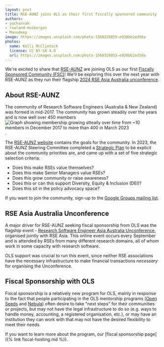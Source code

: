 ```yaml
---
layout: post
title: RSE-AUNZ joins OLS as their first fiscally sponsored community
authors:
- yochannah
- rowland-mosbergen
- Manodeep 
image: https://images.unsplash.com/photo-1560328055-e938bb2ed50a
photos:
  name: Kelli McClintock
  license: CC BY-SA 4.0
  url: https://images.unsplash.com/photo-1560328055-e938bb2ed50a
---
```


We're excited to share that [RSE-AUNZ](https://rse-aunz.github.io/) are joining OLS as our first [Fiscally Sponsored Community (FSC)]()! We'll be exploring this over the next year with RSE-AUNZ as they run their flagship [2024 RSE Asia Australia unconference](https://rseaa.github.io/). 

## About RSE-AUNZ


The community of Research Software Engineers (Australia & New Zealand) was formed in mid-2017. The community has grown steadily over the years and is now well over 450 members ![Graph showing membership growing stteaily over time from ~10 members in December 2017 to more than 400 in March 2023](http://rse-aunz.org/assets/RSE-Members-2023-03-01.png).

The [RSE-AUNZ website](https://rse-aunz.org) contains the goals for the community. In 2023, the RSE-AUNZ Steering Committee completed a [Strategic Plan](https://doi.org/10.6084/m9.figshare.21385392.v1) to be explicit about the community priorities are, and came up with a set of five strategic selection criteria:

- Does this make RSEs value themselves?
- Does this make Senior Managers value RSEs?
- Does this grow community or raise awareness?
- Does this or can this support Diversity, Equity & Inclusion (DEI)?
- Does this sit in the policy advocacy space?

If you want to join the community, sign-up to the [Google Groups mailing list](https://groups.google.com/forum/#!forum/rse-nz-au/join).

## RSE Asia Australia Unconference

A major driver for RSE-AUNZ seeking fiscal sponsorship from OLS was the flagship event - [Research Software Engineer Asia Australia Unconference](https://rseaa.org), organised jointly with RSE Asia. This online event occurs every September and is attended by RSEs from many different research domains, all of whom work in some capacity with research software.

OLS support was crucial to run this event, since neither RSE associations have the necessary infrastructure to make financial transactions *necessary* for organising the Unconference.

## Fiscal Sponsorship with OLS

Fiscal sponsorship is a relatively new program for OLS, mainly in response to the fact that people participating in the OLS mentorship programs ([Open Seeds](https://we-are-ols.org/openseeds/) and [Nebula](https://we-are-ols.org/nebula/)) often desire to take "next steps" for their communities or projects, but may not have the legal infrastructure to do so (e.g. ways to handle money, accounting, a registered organisation, etc.), or may have an institution they can work with that may not have the desired flexibility to meet their needs. 

If you want to learn more about the program, our [fiscal sponsorship page]({% link fiscal-hosting.md %}).